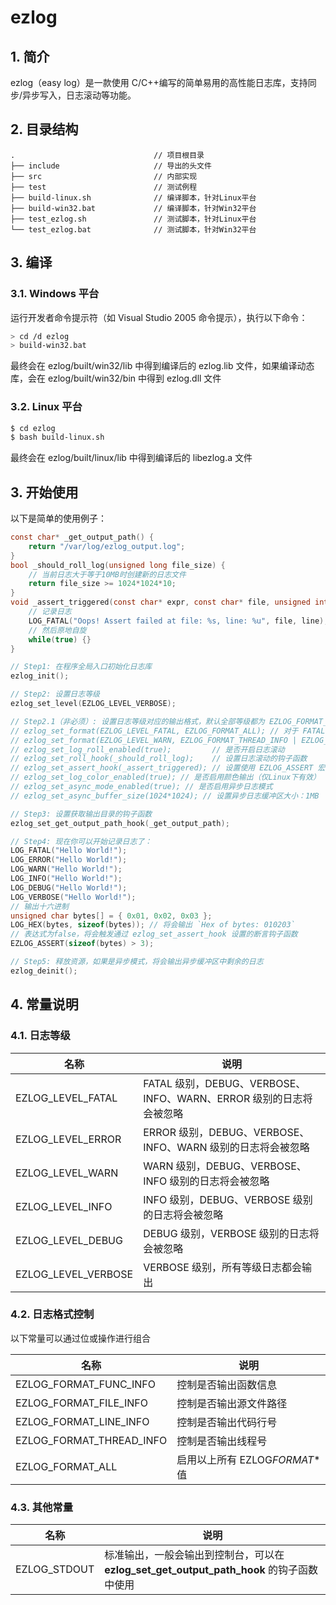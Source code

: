 # ezlog

## 1. 简介

ezlog（easy log）是一款使用 C/C++编写的简单易用的高性能日志库，支持同步/异步写入，日志滚动等功能。

## 2. 目录结构

```
.                               // 项目根目录
├── include                     // 导出的头文件
├── src                         // 内部实现
├── test                        // 测试例程
├── build-linux.sh              // 编译脚本，针对Linux平台
├── build-win32.bat             // 编译脚本，针对Win32平台
├── test_ezlog.sh               // 测试脚本，针对Linux平台
└── test_ezlog.bat              // 测试脚本，针对Win32平台
```

## 3. 编译

### 3.1. Windows 平台

运行开发者命令提示符（如 Visual Studio 2005 命令提示），执行以下命令：

```bash
> cd /d ezlog
> build-win32.bat
```

最终会在 ezlog/built/win32/lib 中得到编译后的 ezlog.lib 文件，如果编译动态库，会在 ezlog/built/win32/bin 中得到 ezlog.dll 文件

### 3.2. Linux 平台

```bash
$ cd ezlog
$ bash build-linux.sh
```

最终会在 ezlog/built/linux/lib 中得到编译后的 libezlog.a 文件

## 3. 开始使用

以下是简单的使用例子：

```c
const char* _get_output_path() {
    return "/var/log/ezlog_output.log";
}
bool _should_roll_log(unsigned long file_size) {
    // 当前日志大于等于10MB时创建新的日志文件
    return file_size >= 1024*1024*10;
}
void _assert_triggered(const char* expr, const char* file, unsigned int line) {
    // 记录日志
    LOG_FATAL("Oops! Assert failed at file: %s, line: %u", file, line);
    // 然后原地自旋
    while(true) {}
}

// Step1: 在程序全局入口初始化日志库
ezlog_init();

// Step2: 设置日志等级
ezlog_set_level(EZLOG_LEVEL_VERBOSE);

// Step2.1（非必须）: 设置日志等级对应的输出格式，默认全部等级都为 EZLOG_FORMAT_ALL，即输出所有信息。
// ezlog_set_format(EZLOG_LEVEL_FATAL, EZLOG_FORMAT_ALL); // 对于 FATAL 等级的日志，输出所有信息
// ezlog_set_format(EZLOG_LEVEL_WARN, EZLOG_FORMAT_THREAD_INFO | EZLOG_FORMAT_FUNC_INFO); // 对于 WARN 等级日志，输出线程号与所在函数名
// ezlog_set_log_roll_enabled(true);         // 是否开启日志滚动
// ezlog_set_roll_hook(_should_roll_log);    // 设置日志滚动的钩子函数
// ezlog_set_assert_hook(_assert_triggered); // 设置使用 EZLOG_ASSERT 宏时的钩子函数
// ezlog_set_log_color_enabled(true); // 是否启用颜色输出（仅Linux下有效）
// ezlog_set_async_mode_enabled(true); // 是否启用异步日志模式
// ezlog_set_async_buffer_size(1024*1024); // 设置异步日志缓冲区大小：1MB

// Step3: 设置获取输出目录的钩子函数
ezlog_set_get_output_path_hook(_get_output_path);

// Step4: 现在你可以开始记录日志了：
LOG_FATAL("Hello World!");
LOG_ERROR("Hello World!");
LOG_WARN("Hello World!");
LOG_INFO("Hello World!");
LOG_DEBUG("Hello World!");
LOG_VERBOSE("Hello World!");
// 输出十六进制
unsigned char bytes[] = { 0x01, 0x02, 0x03 };
LOG_HEX(bytes, sizeof(bytes)); // 将会输出 `Hex of bytes: 010203`
// 表达式为false，将会触发通过 ezlog_set_assert_hook 设置的断言钩子函数
EZLOG_ASSERT(sizeof(bytes) > 3);

// Step5: 释放资源，如果是异步模式，将会输出异步缓冲区中剩余的日志
ezlog_deinit();
```

## 4. 常量说明

### 4.1. 日志等级

| 名称                | 说明                                                               |
| ------------------- | ------------------------------------------------------------------ |
| EZLOG_LEVEL_FATAL   | FATAL 级别，DEBUG、VERBOSE、INFO、WARN、ERROR 级别的日志将会被忽略 |
| EZLOG_LEVEL_ERROR   | ERROR 级别，DEBUG、VERBOSE、INFO、WARN 级别的日志将会被忽略        |
| EZLOG_LEVEL_WARN    | WARN 级别，DEBUG、VERBOSE、INFO 级别的日志将会被忽略               |
| EZLOG_LEVEL_INFO    | INFO 级别，DEBUG、VERBOSE 级别的日志将会被忽略                     |
| EZLOG_LEVEL_DEBUG   | DEBUG 级别，VERBOSE 级别的日志将会被忽略                           |
| EZLOG_LEVEL_VERBOSE | VERBOSE 级别，所有等级日志都会输出                                 |

### 4.2. 日志格式控制

以下常量可以通过位或操作进行组合

| 名称                     | 说明                           |
| ------------------------ | ------------------------------ |
| EZLOG_FORMAT_FUNC_INFO   | 控制是否输出函数信息           |
| EZLOG_FORMAT_FILE_INFO   | 控制是否输出源文件路径         |
| EZLOG_FORMAT_LINE_INFO   | 控制是否输出代码行号           |
| EZLOG_FORMAT_THREAD_INFO | 控制是否输出线程号             |
| EZLOG_FORMAT_ALL         | 启用以上所有 EZLOG*FORMAT*\*值 |

### 4.3. 其他常量

| 名称         | 说明                                                                                     |
| ------------ | ---------------------------------------------------------------------------------------- |
| EZLOG_STDOUT | 标准输出，一般会输出到控制台，可以在 **ezlog_set_get_output_path_hook** 的钩子函数中使用 |
